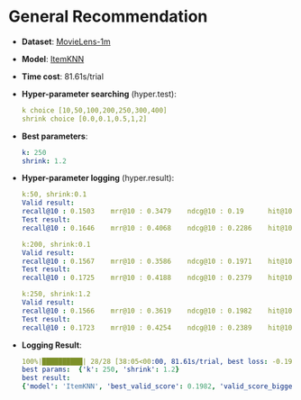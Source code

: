 # General Recommendation

- **Dataset**: [MovieLens-1m](../../md/ml-1m_general.md)

- **Model**: [ItemKNN](https://recbole.io/docs/user_guide/model/general/itemknn.html)

- **Time cost**: 81.61s/trial

- **Hyper-parameter searching** (hyper.test):

  ```yaml
  k choice [10,50,100,200,250,300,400]      
  shrink choice [0.0,0.1,0.5,1,2]
  ```

- **Best parameters**:

  ```yaml
  k: 250  
  shrink: 1.2
  ```

- **Hyper-parameter logging** (hyper.result):

  ```yaml
  k:50, shrink:0.1
  Valid result:
  recall@10 : 0.1503    mrr@10 : 0.3479    ndcg@10 : 0.19      hit@10 : 0.6822    precision@10 : 0.1417
  Test result:
  recall@10 : 0.1646    mrr@10 : 0.4068    ndcg@10 : 0.2286    hit@10 : 0.703     precision@10 : 0.1709

  k:200, shrink:0.1
  Valid result:
  recall@10 : 0.1567    mrr@10 : 0.3586    ndcg@10 : 0.1971    hit@10 : 0.6905    precision@10 : 0.1457
  Test result:
  recall@10 : 0.1725    mrr@10 : 0.4188    ndcg@10 : 0.2379    hit@10 : 0.7129    precision@10 : 0.1757

  k:250, shrink:1.2
  Valid result:
  recall@10 : 0.1566    mrr@10 : 0.3619    ndcg@10 : 0.1982    hit@10 : 0.6943    precision@10 : 0.1462
  Test result:
  recall@10 : 0.1723    mrr@10 : 0.4254    ndcg@10 : 0.2389    hit@10 : 0.7139    precision@10 : 0.1752
  ```

- **Logging Result**:

  ```yaml
  100%|██████████| 28/28 [38:05<00:00, 81.61s/trial, best loss: -0.1982]
  best params:  {'k': 250, 'shrink': 1.2}
  best result: 
  {'model': 'ItemKNN', 'best_valid_score': 0.1982, 'valid_score_bigger': True, 'best_valid_result': OrderedDict([('recall@10', 0.1566), ('mrr@10', 0.3619), ('ndcg@10', 0.1982), ('hit@10', 0.6943), ('precision@10', 0.1462)]), 'test_result': OrderedDict([('recall@10', 0.1723), ('mrr@10', 0.4254), ('ndcg@10', 0.2389), ('hit@10', 0.7139), ('precision@10', 0.1752)])}
  ```
